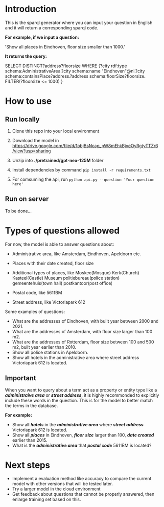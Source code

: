 # Introduction
This is the sparql generator where you can input your question in English and it will return a corresponding sparql code.

**For example, if we input a question:**

'Show all places in Eindhoven, floor size smaller than 1000.'

**It returns the query:** 

SELECT DISTINCT?address?floorsize WHERE {?city rdf:type schema:AdministrativeArea.?city schema:name "Eindhoven"@nl.?city schema:containsPlace?address.?address schema:floorSize?floorsize. FILTER(?floorsize <= 1000) }

# How to use
## Run locally
1. Clone this repo into your local environment

2. Download the model in https://drive.google.com/file/d/1objBsNcap_pW8mEhkBjveOyRgtyTTZr6/view?usp=sharing

3. Unzip into **./pretrained/gpt-neo-125M** folder

4. Install dependencies by command `pip install -r requirements.txt`

5. For comsuming the api, run `python api.py --question 'Your question here' `

## Run on server
To be done...
# Types of questions allowed
For now, the model is able to answer questions about:

* Administrative area, like Amsterdam, Eindhoven, Apeldoorn etc.
* Places with their date created, floor size
* Additional types of places, like
Moskee(Mosque)
Kerk(Church)
Kasteel(Castle)
Museum
politiebureau(police station)
gemeentehuis(town hall)
postkantoor(post office)

* Postal code, like 5611BM
* Street address, like Victoriapark 612

Some examples of questions:

*	What are the addresses of Eindhoven, with built year between 2000 and 2021.
*	What are the addresses of Amsterdam, with floor size larger than 100 m2.
*	What are the addresses of Rotterdam, floor size between 100 and 500 m2, built year earlier than 2010.
*	Show all police stations in Apeldoorn.
*	Show all hotels in the administrative area where street address Victoriapark 612 is located.

## Important
When you want to query about a term act as a property or entity type like a ***administraive area*** or ***street address***, it is highly recommonded to explicitly include these words in the question. This is for the model to better match the terms in the database.

**For example:**
* Show all ***hotels*** in the ***administrative area*** where ***street address*** Victoriapark 612 is located. 
* Show all ***places*** in Eindhoven, ***floor size*** larger than 100, ***date created*** earlier than 2015.
* What is the ***administrative area*** that ***postal code*** 5611BM is located?

# Next steps
* Implement a evaluation method like accuracy to compare the current model with other versions that will be tested later.
* Try a larger model in the cloud environment
* Get feedback about questions that cannot be properly answered, then enlarge training set based on this.
